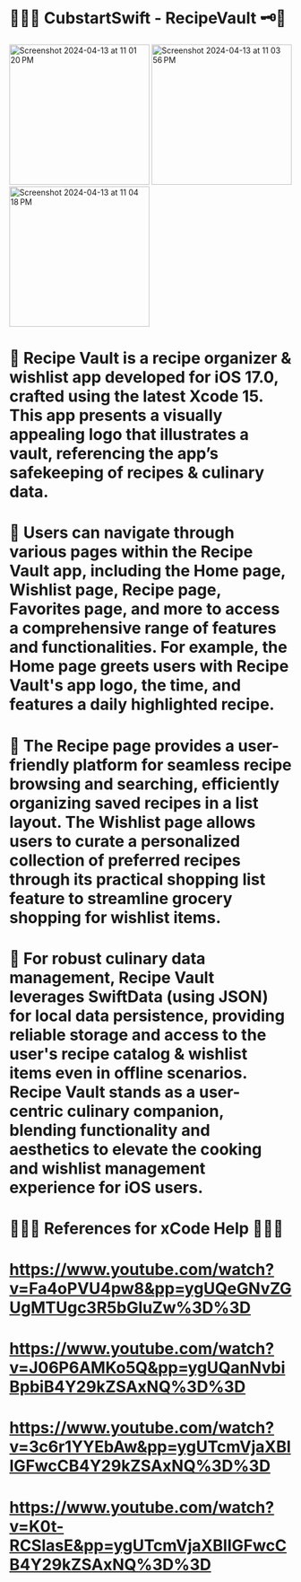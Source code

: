 # 🍲👩‍🍳 CubstartSwift - RecipeVault 🗝️📱

<img width="250" alt="Screenshot 2024-04-13 at 11 01 20 PM" src="https://github.com/KashewA/Cubstart-Recipe-Vault/assets/119243751/162d1c7f-6f57-4d88-b858-c765f7cdbb36">

<img width="250" alt="Screenshot 2024-04-13 at 11 03 56 PM" src="https://github.com/KashewA/Cubstart-Recipe-Vault/assets/119243751/a432b73d-201a-4b33-ad23-967dae396c0a">

<img width="250" alt="Screenshot 2024-04-13 at 11 04 18 PM" src="https://github.com/KashewA/Cubstart-Recipe-Vault/assets/119243751/ef953d0b-4d63-4c4e-a404-57a74ebb85cf">

# 🌟 Recipe Vault is a recipe organizer & wishlist app developed for iOS 17.0, crafted using the latest Xcode 15. This app presents a visually appealing logo that illustrates a vault, referencing the app’s safekeeping of recipes & culinary data.

# 🌟 Users can navigate through various pages within the Recipe Vault app, including the Home page, Wishlist page, Recipe page, Favorites page, and more to access a comprehensive range of features and functionalities. For example, the Home page greets users with Recipe Vault's app logo, the time, and features a daily highlighted recipe. 

# 🌟 The Recipe page provides a user-friendly platform for seamless recipe browsing and searching, efficiently organizing saved recipes in a list layout. The Wishlist page allows users to curate a personalized collection of preferred recipes through its practical shopping list feature to streamline grocery shopping for wishlist items.

# 🌟 For robust culinary data management, Recipe Vault leverages SwiftData (using JSON) for local data persistence, providing reliable storage and access to the user's recipe catalog & wishlist items even in offline scenarios. Recipe Vault stands as a user-centric culinary companion, blending functionality and aesthetics to elevate the cooking and wishlist management experience for iOS users. 

# 🧑🏻‍💻 References for xCode Help 🧑🏻‍💻
# https://www.youtube.com/watch?v=Fa4oPVU4pw8&pp=ygUQeGNvZGUgMTUgc3R5bGluZw%3D%3D
# https://www.youtube.com/watch?v=J06P6AMKo5Q&pp=ygUQanNvbiBpbiB4Y29kZSAxNQ%3D%3D
# https://www.youtube.com/watch?v=3c6r1YYEbAw&pp=ygUTcmVjaXBlIGFwcCB4Y29kZSAxNQ%3D%3D
# https://www.youtube.com/watch?v=K0t-RCSlasE&pp=ygUTcmVjaXBlIGFwcCB4Y29kZSAxNQ%3D%3D 
